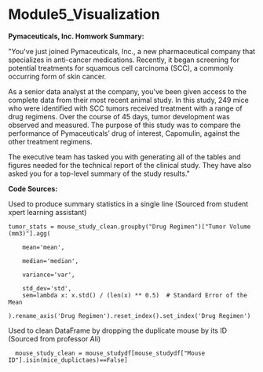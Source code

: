 # Module5_Visualization

**Pymaceuticals, Inc. Homwork Summary:**

"You've just joined Pymaceuticals, Inc., a new pharmaceutical company that specializes in anti-cancer medications. Recently, it began screening for potential treatments for squamous cell carcinoma (SCC), a commonly occurring form of skin cancer.

As a senior data analyst at the company, you've been given access to the complete data from their most recent animal study. In this study, 249 mice who were identified with SCC tumors received treatment with a range of drug regimens. Over the course of 45 days, tumor development was observed and measured. The purpose of this study was to compare the performance of Pymaceuticals’ drug of interest, Capomulin, against the other treatment regimens.

The executive team has tasked you with generating all of the tables and figures needed for the technical report of the clinical study. They have also asked you for a top-level summary of the study results."


**Code Sources:**

Used to produce summary statistics in a single line (Sourced from student xpert learning assistant)
   
    tumor_stats = mouse_study_clean.groupby("Drug Regimen")["Tumor Volume (mm3)"].agg(
        
        mean='mean',
       
        median='median',
        
        variance='var',
        
        std_dev='std',
        sem=lambda x: x.std() / (len(x) ** 0.5)  # Standard Error of the Mean
    
    ).rename_axis('Drug Regimen').reset_index().set_index('Drug Regimen')

Used to clean DataFrame by dropping the duplicate mouse by its ID (Sourced from professor Ali)

      mouse_study_clean = mouse_studydf[mouse_studydf["Mouse ID"].isin(mice_duplictaes)==False]   

  
